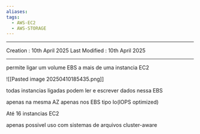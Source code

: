 ```yaml
---
aliases: 
tags:
  - AWS-EC2
  - AWS-STORAGE
---
```

---
Creation : 10th April 2025
Last Modified : 10th April 2025
___
permite ligar um volume EBS a mais de uma instancia EC2

![[Pasted image 20250410185435.png]]

todas instancias ligadas podem ler e escrever dados nessa EBS

apenas na mesma AZ apenas nos EBS tipo Io(IOPS optimized)

Até 16 instancias EC2

apenas possivel uso com sistemas de arquivos cluster-aware
